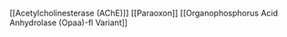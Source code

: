 [[Acetylcholinesterase (AChE)]]
[[Paraoxon]]
[[Organophosphorus Acid Anhydrolase (Opaa)-fl Variant]]
